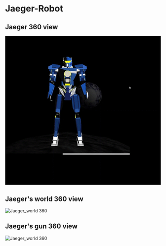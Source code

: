 # Jaeger-Robot

## Jaeger 360 view
![Jaeger 360](https://github.com/yujune/Jaeger-Robot/blob/main/jaeger_screenshot/jaeger360.gif)

## Jaeger's world 360 view
![Jaeger_world 360](https://github.com/yujune/Jaeger-Robot/blob/main/jaeger_screenshot/jaeger_world.gif)

## Jaeger's gun 360 view
![Jaeger_world 360](https://github.com/yujune/Jaeger-Robot/blob/main/jaeger_screenshot/gun.gif)

